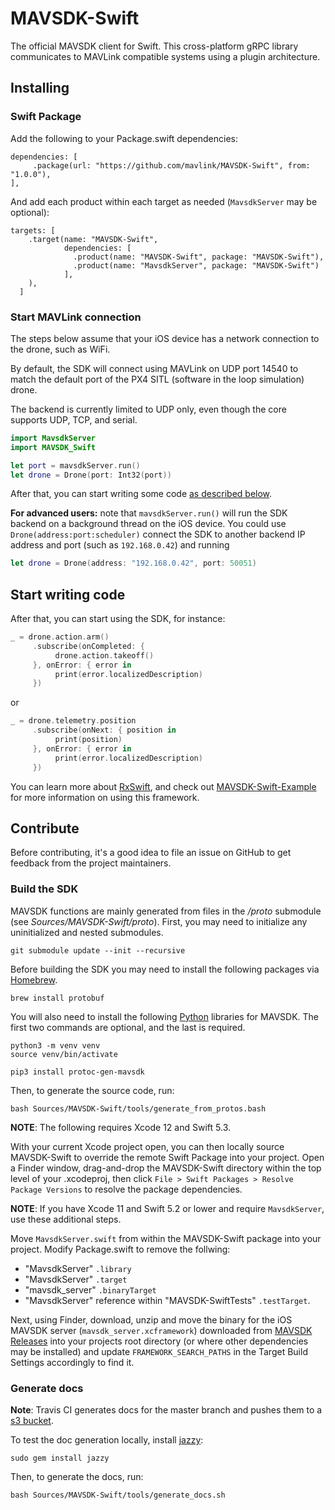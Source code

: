 # MAVSDK-Swift

The official MAVSDK client for Swift. This cross-platform gRPC library communicates to MAVLink compatible systems using a plugin architecture.

## Installing

### Swift Package

Add the following to your Package.swift dependencies:
```
dependencies: [
     .package(url: "https://github.com/mavlink/MAVSDK-Swift", from: "1.0.0"),
],
```
And add each product within each target as needed (`MavsdkServer` may be optional):
```
targets: [
    .target(name: "MAVSDK-Swift",
            dependencies: [
              .product(name: "MAVSDK-Swift", package: "MAVSDK-Swift"),
              .product(name: "MavsdkServer", package: "MAVSDK-Swift")
            ],
    ),
  ]
```

### Start MAVLink connection

The steps below assume that your iOS device has a network connection to the drone, such as WiFi.

By default, the SDK will connect using MAVLink on UDP port 14540 to match the default port of the PX4 SITL (software in the loop simulation) drone.

The backend is currently limited to UDP only, even though the core supports UDP, TCP, and serial.

```swift
import MavsdkServer
import MAVSDK_Swift

let port = mavsdkServer.run()
let drone = Drone(port: Int32(port))
```

After that, you can start writing some code [as described below](#start-writing-code).

__For advanced users:__ note that `mavsdkServer.run()` will run the SDK backend on a background thread on the iOS device. You could use `Drone(address:port:scheduler)` connect the SDK to another backend IP address and port (such as `192.168.0.42`) and running
```swift
let drone = Drone(address: "192.168.0.42", port: 50051)
```

## Start writing code
After that, you can start using the SDK, for instance:

```swift
_ = drone.action.arm()
     .subscribe(onCompleted: {
          drone.action.takeoff()
     }, onError: { error in
          print(error.localizedDescription)
     })
```

or

```swift
_ = drone.telemetry.position
     .subscribe(onNext: { position in
          print(position) 
     }, onError: { error in
          print(error.localizedDescription)
     })
```

You can learn more about [RxSwift](https://github.com/ReactiveX/RxSwift), and check out [MAVSDK-Swift-Example](https://github.com/mavlink/MAVSDK-Swift-Example) for more information on using this framework.

## Contribute

Before contributing, it's a good idea to file an issue on GitHub to get feedback from the project maintainers.

### Build the SDK

MAVSDK functions are mainly generated from files in the _/proto_ submodule (see _Sources/MAVSDK-Swift/proto_). First, you may need to initialize any uninitialized and nested submodules.

```shell
git submodule update --init --recursive
```

Before building the SDK you may need to install the following packages via [Homebrew](https://brew.sh/).

```shell
brew install protobuf
```

You will also need to install the following [Python](https://www.python.org/) libraries for MAVSDK. The first two commands are optional, and the last is required.

```shell
python3 -m venv venv
source venv/bin/activate

pip3 install protoc-gen-mavsdk 
```

Then, to generate the source code, run:

```shell
bash Sources/MAVSDK-Swift/tools/generate_from_protos.bash
```

**NOTE**: The following requires Xcode 12 and Swift 5.3.

With your current Xcode project open, you can then locally source MAVSDK-Swift to override the remote Swift Package into your project. Open a Finder window, drag-and-drop the MAVSDK-Swift directory within the top level of your .xcodeproj, then click `File > Swift Packages > Resolve Package Versions` to resolve the package dependencies.

**NOTE**: If you have Xcode 11 and Swift 5.2 or lower and require `MavsdkServer`, use these additional steps.

Move `MavsdkServer.swift` from within the MAVSDK-Swift package into your project. Modify Package.swift to remove the follwing:
- "MavsdkServer" `.library`
- "MavsdkServer" `.target`
- "mavsdk_server" `.binaryTarget`
- "MavsdkServer" reference within "MAVSDK-SwiftTests" `.testTarget`.

Next, using Finder, download, unzip and move the binary for the iOS MAVSDK server (`mavsdk_server.xcframework`) downloaded from [MAVSDK Releases](https://github.com/mavlink/MAVSDK/releases) into your projects root directory (or where other dependencies may be installed) and update `FRAMEWORK_SEARCH_PATHS` in the Target Build Settings accordingly to find it.

### Generate docs

**Note**: Travis CI generates docs for the master branch and pushes them to a [s3 bucket](http://dronecode-sdk-swift.s3.eu-central-1.amazonaws.com/docs/index.html).

To test the doc generation locally, install [jazzy](https://github.com/realm/jazzy):

```
sudo gem install jazzy
```

Then, to generate the docs, run:
```
bash Sources/MAVSDK-Swift/tools/generate_docs.sh
```
